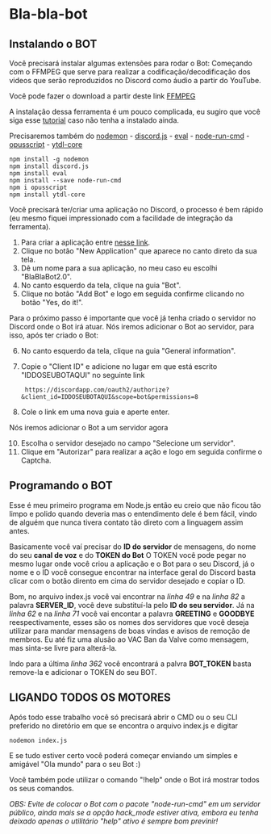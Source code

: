 # Bla-bla-bot

## Instalando o BOT

Você precisará instalar algumas extensões para rodar o Bot:
Começando com o FFMPEG que serve para realizar a codificação/decodificação dos videos que serão reproduzidos no Discord como áudio a partir do YouTube.

Você pode fazer o download a partir deste link [FFMPEG](https://ffmpeg.zeranoe.com/builds/)

A instalação dessa ferramenta é um pouco complicada, eu sugiro que você siga esse [tutorial](https://video.stackexchange.com/questions/20495/how-do-i-set-up-and-use-ffmpeg-in-windows)
caso não tenha a instalado ainda.

Precisaremos também do [nodemon](https://nodemon.io/) - [discord.js](https://discord.js.org/#/) - [eval](https://www.npmjs.com/package/eval) - [node-run-cmd](https://www.npmjs.com/package/node-run-cmd) - [opusscript](https://www.npmjs.com/package/opusscript) - [ytdl-core](https://www.npmjs.com/package/ytdl-core)

	npm install -g nodemon
	npm install discord.js
	npm install eval
	npm install --save node-run-cmd
	npm i opusscript
	npm install ytdl-core


Você precisará ter/criar uma aplicação no Discord, o processo é bem rápido (eu mesmo fiquei impressionado com a facilidade de integração da ferramenta).

1. Para criar a aplicação entre [nesse link](https://discordapp.com/developers/applications/).
2. Clique no botão "New Application" que aparece no canto direto da sua tela.
3. Dê um nome para a sua aplicação, no meu caso eu escolhi "BlaBlaBot2.0".
4. No canto esquerdo da tela, clique na guia "Bot".
5. Clique no botão "Add Bot" e logo em seguida confirme clicando no botão "Yes, do it!".
   
Para o próximo passo é importante que você já tenha criado o servidor no Discord onde o Bot irá atuar.
Nós iremos adicionar o Bot ao servidor, para isso, após ter criado o Bot:

6. No canto esquerdo da tela, clique na guia "General information".
7. Copie o "Client ID" e adicione no lugar em que está escrito "IDDOSEUBOTAQUI" no seguinte link
	
		https://discordapp.com/oauth2/authorize?&client_id=IDDOSEUBOTAQUI&scope=bot&permissions=8

9. Cole o link em uma nova guia e aperte enter.

Nós iremos adicionar o Bot a um servidor agora

10. Escolha o servidor desejado no campo "Selecione um servidor".
11. Clique em "Autorizar" para realizar a ação e logo em seguida confirme o Captcha.
    
## Programando o BOT

Esse é meu primeiro programa em Node.js então eu creio que não ficou tão limpo e polido quando deveria mas o entendimento dele é bem fácil, vindo de alguém que nunca tivera contato tão direto com a linguagem assim antes.

Basicamente você vaí precisar do **ID do servidor** de mensagens, do nome do seu **canal de voz** e do **TOKEN do Bot** 
O TOKEN você pode pegar no mesmo lugar onde você criou a aplicação e o Bot para o seu Discord, já o nome e o ID você consegue encontrar na interface geral do Discord basta clicar com o botão dirento em cima do servidor desejado e copiar o ID.

Bom, no arquivo index.js você vai encontrar na *linha 49* e na *linha 82* a palavra **SERVER_ID**, você deve substituí-la pelo **ID do seu servidor**.
Já na *linha 62* e na *linha 71* você vai encontar a palavra **GREETING** e **GOODBYE** reespectivamente, esses são os nomes dos servidores que você deseja utilizar para mandar mensagens de boas vindas e avisos de remoção de membros. Eu até fiz uma alusão ao VAC Ban da Valve como mensagem, mas sinta-se livre para alterá-la.

Indo para a última *linha 362* você encontrará a palvra **BOT_TOKEN** basta remove-la e adicionar o TOKEN do seu BOT.

## LIGANDO TODOS OS MOTORES

Após todo esse trabalho você só precisará abrir o CMD ou o seu CLI preferido no diretório em que se encontra o arquivo index.js e digitar

	nodemon index.js

E se tudo estiver certo você poderá começar enviando um simples e amigável "Ola mundo" para o seu Bot :)

Você também pode utilizar o comando "!help" onde o Bot irá mostrar todos os seus comandos.

*OBS: Evite de colocar o Bot com o pacote "node-run-cmd" em um servidor público, ainda mais se a opção hack_mode estiver ativa, embora eu tenha deixado apenas o utilitário "help" ativo é sempre bom previnir!*
